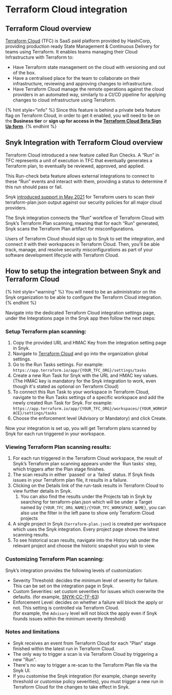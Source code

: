# Terraform Cloud integration

## Terraform Cloud overview

[Terraform Cloud](https://www.terraform.io/cloud) (TFC) is SaaS paid platform provided by HashiCorp, providing production ready State Management & Continuous Delivery for teams using Terraform. It enables teams managing their Cloud Infrastructure with Terraform to:

* Have Terraform state management on the cloud with versioning and out of the box.
* Have a centralised place for the team to collaborate on their infrastructure, reviewing and approving changes to infrastructure.
* Have Terraform Cloud manage the remote operations against the cloud providers in an automated way, similarly to a CI/CD pipeline for applying changes to cloud infrastructure using Terraform.

{% hint style="info" %}
Since this feature is behind a private beta feature flag on Terraform Cloud, in order to get it enabled, you will need to be on the **Business tier** or **sign up for access in the** [**Terraform Cloud Beta Sign Up form**](http://hashi.co/tfc-beta).
{% endhint %}

## **Snyk Integration with Terraform Cloud overview**

Terraform Cloud introduced a new feature called Run Checks. A “Run” in TFC represents a unit of execution in TFC that eventually generates a Terraform plan, to eventually be reviewed, approved, and applied.

This Run-check beta feature allows external integrations to connect to these “Run” events and interact with them, providing a status to determine if this run should pass or fail.

Snyk [introduced support in May 2021](https://snyk.io/blog/prevent-cloud-misconfigurations-hashicorp-terraform-snyk-iac/) for Terraform users to scan their terraform-plan json output against our security policies for all major cloud providers.

The Snyk integration connects the “Run” workflow of Terraform Cloud with Snyk’s Terraform Plan scanning, meaning that for each “Run” generated, Snyk scans the Terraform Plan artifact for misconfigurations.

Users of Terraform Cloud should sign up to Snyk to set the integration, and connect it with their workspaces in Terraform Cloud. Then, you'll be able track, manage, and resolve security misconfigurations as part of your software development lifecycle with Terraform Cloud.

## **How to setup the integration between Snyk and Terraform Cloud**

{% hint style="warning" %}
You will need to be an administrator on the Snyk organization to be able to configure the Terraform Cloud integration.
{% endhint %}

Navigate into the dedicated Terraform Cloud integration settings page, under the Integrations page in the Snyk app then follow the next steps:

### Setup Terraform plan scanning:

1. Copy the provided URL and HMAC Key from the integration setting page in Snyk.
2. Navigate to [Terraform Cloud](https://app.terraform.io) and go into the organization global settings.
3. Go to the Run Tasks settings. For example:\
   `https://app.terraform.io/app/{YOUR_TFC_ORG}/settings/tasks`
4. Create a new Run Task for Snyk with the URL and HMAC key values.\
   (The HMAC key is mandatory for the Snyk integration to work, even though it's stated as optional on Terraform Cloud)
5. To connect this Run Task to your workspace in Terraform Cloud, navigate to the Run Tasks settings of a specific workspace and add the newly created Run Task for Snyk. For example:\
   `https://app.terraform.io/app/{YOUR_TFC_ORG}/workspaces/{YOUR_WORKSPACE}/settings/tasks`
6. Choose the enforcement level (Advisory or Mandatory) and click Create.

Now your integration is set up, you will get Terraform plans scanned by Snyk for each run triggered in your workspace.

### Viewing Terraform Plan scanning results:

1. For each run triggered in the Terraform Cloud workspace, the result of Snyk’s Terraform plan scanning appears under the \`Run tasks\` step, which triggers after the Plan stage finishes.
2. The scan results in either \`passed\` or a \`failed\` status. If Snyk finds issues in your Terraform plan file, it results in a failure.
3. Clicking on the Details link of the run-task results in Terraform Cloud to view further details in Snyk.
   1. You can also find the results under the Projects tab in Snyk by searching for terraform-plan.json which will be under a Target named by `{YOUR_TFC_ORG_NAME}/{YOUR_TFC_WORKSPACE_NAME}`, you can also use the filter in the left pane to show only Terraform Cloud projects
4. A single project in Snyk (`terraform-plan.json`) is created per workspace which uses the Snyk integration. Every project page shows the latest scanning results.
5. To see historical scan results, navigate into the History tab under the relevant project and choose the historic snapshot you wish to view.

### Customizing Terraform Plan scanning:

Snyk’s integration provides the following levels of customization:

* Severity Threshold: decides the minimum level of severity for failure. This can be set on the integration page in Snyk.
* Custom Severities: set custom severities for issues which overwrite the defaults. (for example, [SNYK-CC-TF-63](https://snyk.io/security-rules/SNYK-CC-TF-63))
* Enforcement Level: decides on whether a failure will block the apply or not. This setting is controlled via Terraform Cloud.\
  (for example, the `Advisory` level will not block the apply even if Snyk founds issues within the minimum severity threshold)

### Notes and limitations

* Snyk receives an event from Terraform Cloud for each "Plan" stage finished within the latest run in Terraform Cloud.
* The only way to trigger a scan is via Terraform Cloud by triggering a new "Run".
* There's no way to trigger a re-scan to the Terraform Plan file via the Snyk UI.
* If you customise the Snyk integration (for example, change severity threshold or customise policy severities), you must trigger a new run in Terraform Cloud for the changes to take effect in Snyk.
